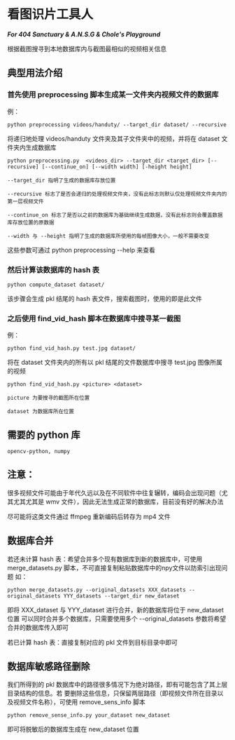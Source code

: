 # 看图识片工具人 
_**For 404 Sanctuary & A.N.S.G & Chole's Playground**_

根据截图搜寻到本地数据库内与截图最相似的视频相关信息



## 典型用法介绍

### 首先使用 preprocessing 脚本生成某一文件夹内视频文件的数据库
例：
    
    python preprocessing videos/handuty/ --target_dir dataset/ --recursive
将递归地处理 videos/handuty 文件夹及其子文件夹中的视频，并将在 dataset 文件夹内生成数据库


    python preprocessing.py  <videos_dir> --target_dir <target_dir> [--recursive] [--continue_on] [--width width] [-height height]

    --target_dir 指明了生成的数据库存放位置

    --recursive 标志了是否会递归的处理视频文件夹，没有此标志则默认仅处理视频文件夹内的第一层视频文件

    --continue_on 标志了是否以之前的数据库为基础继续生成数据，没有此标志则会覆盖数据库存放位置的原数据

    --width 与 --height 指明了生成的数据库所使用的每帧图像大小，一般不需要改变

这些参数可通过 python preprocessing --help 来查看

### 然后计算该数据库的 hash 表

    python compute_dataset dataset/

该步骤会生成 pkl 结尾的 hash 表文件，搜索截图时，使用的即是此文件

### 之后使用 find_vid_hash 脚本在数据库中搜寻某一截图

例：
    
    python find_vid_hash.py test.jpg dataset/ 

将在 dataset 文件夹内的所有以 pkl 结尾的文件数据库中搜寻 test.jpg 图像所属的视频

    python find_vid_hash.py <picture> <dataset> 

    picture 为要搜寻的截图所在位置

    dataset 为数据库所在位置

## 需要的 python 库
    opencv-python, numpy

## 注意：
很多视频文件可能由于年代久远以及在不同软件中往复辗转，编码会出现问题（尤其尤其尤其是 wmv 文件），因此无法生成正常的数据库，目前没有好的解决办法

尽可能将这类文件通过 ffmpeg 重新编码后转存为 mp4 文件


## 数据库合并
若还未计算 hash 表：希望合并多个现有数据库到新的数据库中，可使用 merge_datasets.py 脚本，不可直接复制粘贴数据库中的npy文件以防索引出现问题
如：
    
    python merge_datasets.py --original_datasets XXX_datasets --original_datasets YYY_datasets --target_dir new_dataset

即将 XXX_dataset 与 YYY_dataset 进行合并，新的数据库将位于 new_dataset 位置
可以同时合并多个数据库，只需要使用多个 --original_datasets 参数将希望合并的数据库传入即可

若已计算 hash 表：直接复制对应的 pkl 文件到目标目录中即可

## 数据库敏感路径删除
我们所得到的 pkl 数据库中的路径很多情况下为绝对路径，即有可能包含了其上层目录结构的信息。若
要删除这些信息，只保留两层路径（即视频文件所在目录以及视频文件名称），可使用 remove_sens_info 脚本

    python remove_sense_info.py your_dataset new_dataset

即可将脱敏后的数据库生成在 new_dataset 位置